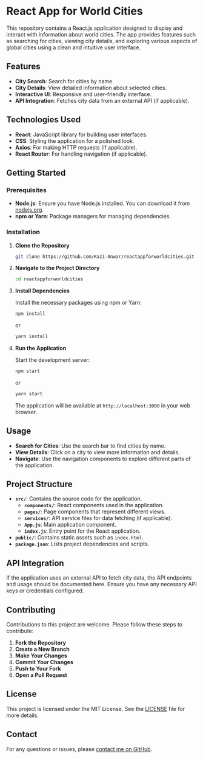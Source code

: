 # React App for World Cities

This repository contains a React.js application designed to display and interact with information about world cities. The app provides features such as searching for cities, viewing city details, and exploring various aspects of global cities using a clean and intuitive user interface.

## Features

- **City Search**: Search for cities by name.
- **City Details**: View detailed information about selected cities.
- **Interactive UI**: Responsive and user-friendly interface.
- **API Integration**: Fetches city data from an external API (if applicable).

## Technologies Used

- **React**: JavaScript library for building user interfaces.
- **CSS**: Styling the application for a polished look.
- **Axios**: For making HTTP requests (if applicable).
- **React Router**: For handling navigation (if applicable).

## Getting Started

### Prerequisites

- **Node.js**: Ensure you have Node.js installed. You can download it from [nodejs.org](https://nodejs.org/).
- **npm or Yarn**: Package managers for managing dependencies.

### Installation

1. **Clone the Repository**

   ```sh
   git clone https://github.com/Kazi-Anwar/reactappforworldcities.git
   ```

2. **Navigate to the Project Directory**

   ```sh
   cd reactappforworldcities
   ```

3. **Install Dependencies**

   Install the necessary packages using npm or Yarn:

   ```sh
   npm install
   ```

   or

   ```sh
   yarn install
   ```

4. **Run the Application**

   Start the development server:

   ```sh
   npm start
   ```

   or

   ```sh
   yarn start
   ```

   The application will be available at `http://localhost:3000` in your web browser.

## Usage

- **Search for Cities**: Use the search bar to find cities by name.
- **View Details**: Click on a city to view more information and details.
- **Navigate**: Use the navigation components to explore different parts of the application.

## Project Structure

- **`src/`**: Contains the source code for the application.
  - **`components/`**: React components used in the application.
  - **`pages/`**: Page components that represent different views.
  - **`services/`**: API service files for data fetching (if applicable).
  - **`App.js`**: Main application component.
  - **`index.js`**: Entry point for the React application.
- **`public/`**: Contains static assets such as `index.html`.
- **`package.json`**: Lists project dependencies and scripts.

## API Integration

If the application uses an external API to fetch city data, the API endpoints and usage should be documented here. Ensure you have any necessary API keys or credentials configured.

## Contributing

Contributions to this project are welcome. Please follow these steps to contribute:

1. **Fork the Repository**
2. **Create a New Branch**
3. **Make Your Changes**
4. **Commit Your Changes**
5. **Push to Your Fork**
6. **Open a Pull Request**

## License

This project is licensed under the MIT License. See the [LICENSE](LICENSE) file for more details.

## Contact

For any questions or issues, please [contact me on GitHub](https://github.com/Kazi-Anwar).
